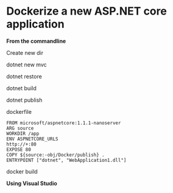 # Dockerize a new ASP.NET core application

**From the commandline**

Create new dir 

dotnet new mvc

dotnet restore

dotnet build

dotnet publish

dockerfile
```
FROM microsoft/aspnetcore:1.1.1-nanoserver
ARG source
WORKDIR /app
ENV ASPNETCORE_URLS 
http://+:80
EXPOSE 80
COPY ${source:-obj/Docker/publish} .
ENTRYPOINT ["dotnet", "WebApplication1.dll"]
```

docker build



**Using Visual Studio**
